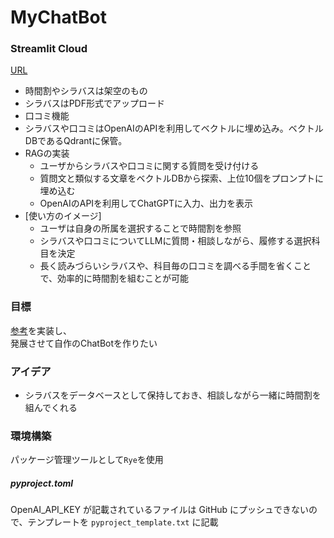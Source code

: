 # MyChatBot
### Streamlit Cloud
[URL](https://mychatbot-05.streamlit.app/)
- 時間割やシラバスは架空のもの
- シラバスはPDF形式でアップロード
- 口コミ機能
- シラバスや口コミはOpenAIのAPIを利用してベクトルに埋め込み。ベクトルDBであるQdrantに保管。
- RAGの実装
  - ユーザからシラバスや口コミに関する質問を受け付ける
  - 質問文と類似する文章をベクトルDBから探索、上位10個をプロンプトに埋め込む
  - OpenAIのAPIを利用してChatGPTに入力、出力を表示
- [使い方のイメージ]
  - ユーザは自身の所属を選択することで時間割を参照
  - シラバスや口コミについてLLMに質問・相談しながら、履修する選択科目を決定
  - 長く読みづらいシラバスや、科目毎の口コミを調べる手間を省くことで、効率的に時間割を組むことが可能

### 目標
[参考](https://zenn.dev/ml_bear/books/d1f060a3f166a5/viewer/f11592)を実装し、<br>
発展させて自作のChatBotを作りたい

### アイデア
- シラバスをデータベースとして保持しておき、相談しながら一緒に時間割を組んでくれる

### 環境構築
パッケージ管理ツールとして`Rye`を使用
##### pyproject.toml
OpenAI_API_KEY が記載されているファイルは GitHub にプッシュできないので、テンプレートを `pyproject_template.txt` に記載



